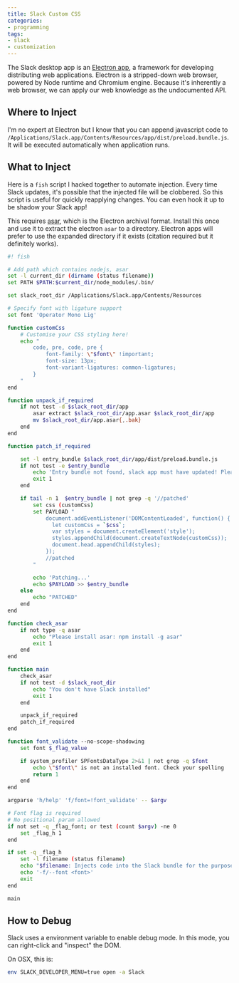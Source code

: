 ```yaml
---
title: Slack Custom CSS
categories:
- programming
tags:
- slack
- customization
---
```


The Slack desktop app is an [Electron app][1], a framework for developing distributing web applications.
Electron is a stripped-down web browser, powered by Node runtime and Chromium engine.
Because it's inherently a web browser, we can apply our web knowledge as the undocumented API.

[1]: https://en.wikipedia.org/wiki/Electron_(software_framework)

## Where to Inject

I'm no expert at Electron but I know that you can append javascript code to `/Applications/Slack.app/Contents/Resources/app/dist/preload.bundle.js`.
It will be executed automatically when application runs.

## What to Inject

Here is a `fish` script I hacked together to automate injection.
Every time Slack updates, it's possible that the injected file will be clobbered.
So this script is useful for quickly reapplying changes.
You can even hook it up to be shadow your Slack app!

This requires [asar][2], which is the Electron archival format.
Install this once and use it to extract the electron `asar` to a directory.
Electron apps will prefer to use the expanded directory if it exists (citation required but it definitely works).

[2]: https://github.com/electron/asar

```sh
#! fish

# Add path which contains nodejs, asar
set -l current_dir (dirname (status filename))
set PATH $PATH:$current_dir/node_modules/.bin/

set slack_root_dir /Applications/Slack.app/Contents/Resources

# Specify font with ligature support
set font 'Operator Mono Lig'

function customCss
    # Customise your CSS styling here!
    echo "
        code, pre, code, pre {
            font-family: \"$font\" !important;
            font-size: 13px;
            font-variant-ligatures: common-ligatures;
        }
    "
end

function unpack_if_required
    if not test -d $slack_root_dir/app
        asar extract $slack_root_dir/app.asar $slack_root_dir/app
        mv $slack_root_dir/app.asar{,.bak}
    end
end

function patch_if_required

    set -l entry_bundle $slack_root_dir/app/dist/preload.bundle.js
    if not test -e $entry_bundle
        echo 'Entry bundle not found, slack app must have updated! Please fix this script'
        exit 1
    end

    if tail -n 1  $entry_bundle | not grep -q '//patched'
        set css (customCss)
        set PAYLOAD "
            document.addEventListener('DOMContentLoaded', function() {
              let customCss = `$css`;
              var styles = document.createElement('style');
              styles.appendChild(document.createTextNode(customCss));
              document.head.appendChild(styles);
            });
            //patched
        "

        echo 'Patching...'
        echo $PAYLOAD >> $entry_bundle
    else
        echo "PATCHED"
    end
end

function check_asar
    if not type -q asar
        echo "Please install asar: npm install -g asar"
        exit 1
    end
end

function main
    check_asar
    if not test -d $slack_root_dir
        echo "You don't have Slack installed"
        exit 1
    end

    unpack_if_required
    patch_if_required
end

function font_validate --no-scope-shadowing
    set font $_flag_value

    if system_profiler SPFontsDataType 2>&1 | not grep -q $font
        echo \"$font\" is not an installed font. Check your spelling
        return 1
    end
end

argparse 'h/help' 'f/font=!font_validate' -- $argv

# Font flag is required
# No positional param allowed
if not set -q _flag_font; or test (count $argv) -ne 0
    set _flag_h 1
end

if set -q _flag_h
    set -l filename (status filename)
    echo "$filename: Injects code into the Slack bundle for the purposes of setting CSS styling"
    echo '-f/--font <font>'
    exit
end

main
```

## How to Debug

Slack uses a environment variable to enable debug mode.
In this mode, you can right-click and "inspect" the DOM.

On OSX, this is:

```sh
env SLACK_DEVELOPER_MENU=true open -a Slack
```
